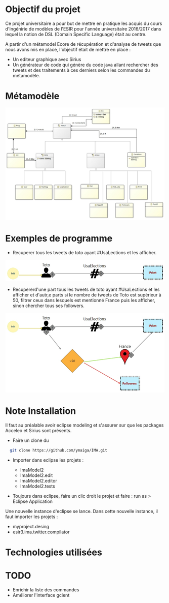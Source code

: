 # Objectif du projet

Ce projet universitaire a pour but de mettre en pratique les acquis du cours d'Ingénirie de modèles de l'ESIR pour l'année universitaire 2016/2017 dans lequel la notion de DSL (Domain Specific Language) était au centre. 

A partir d'un métamodel Ecore de récupération et d'analyse de tweets que nous avons mis en place, l'objectif était de mettre en place :

- Un editeur graphique avec Sirius
- Un générateur de code qui génère du code java allant rechercher des tweets et des traitements à ces derniers selon les commandes du métamodèle.

# Métamodèle 
![](./images/MetaModel.jpg)

# Exemples de programme  
- Recuperer tous les tweets de toto ayant #UsaLections et les afficher. 

![](./images/sample1.jpg)

- Recupererd'une part tous les tweets de toto ayant #UsaLections et les afficher et d'autr,e parts si le nombre de tweets de Toto est supérieur à 50, filtrer ceux dans lesquels est mentionné France puis les afficher, sinon chercher tous ses followers.

![](./images/sample2.jpg)

# Note Installation 

Il faut au préalable avoir eclipse modeling et s'assurer sur que les packages Acceleo et Sirius sont présents.

- Faire un clone du 
```sh
  git clone https://github.com/ymaiga/IMA.git
```

- Importer dans eclipse les projets :
  - ImaModel2
  - ImaModel2.edit
  - ImaModel2.editor
  - ImaModel2.tests
  
 - Toujours dans eclipse, faire un clic droit le projet et faire : run as > Eclipse Application 
 
 Une nouvelle instance d'eclipse se lance. Dans cette nouvelle instance, il faut importer les projets : 
 
 - myproject.desing
 - esir3.ima.twitter.compilator 
 
 


# Technologies utilisées 

# TODO
- Enrichir la liste des commandes
- Améliorer l'interface gcient 
